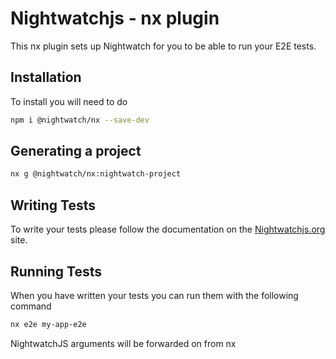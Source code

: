 
# Nightwatchjs - nx plugin

This nx plugin sets up Nightwatch for you to be able to run your E2E tests.

## Installation

To install you will need to do

```bash
npm i @nightwatch/nx --save-dev
```

## Generating a project

```bash
nx g @nightwatch/nx:nightwatch-project
```

## Writing Tests

To write your tests please follow the documentation on the [Nightwatchjs.org](https://www.nightwatchjs.org) site.

## Running Tests

When you have written your tests you can run them with the following command

```bash
nx e2e my-app-e2e
```

NightwatchJS arguments will be forwarded on from nx
